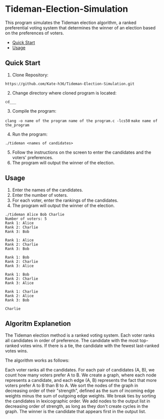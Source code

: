# Tideman-Election-Simulation

This program simulates the Tideman election algorithm, a ranked preferential voting system that determines the winner of an election based on the preferences of voters.

* [Quick Start](https://github.com/Kate-h36/Tideman-Election-Simulation#quick-start)
* [Usage](https://github.com/Kate-h36/Tideman-Election-Simulation/blob/main/README.md#usage)

## Quick Start

1. Clone Repository:

`https://github.com/Kate-h36/Tideman-Election-Simulation.git`

2. Change directory where cloned program is located:

`cd___`

3. Compile the program: 

`clang -o name of the program name of the program.c -lcs50`
`make name of the_program`

4. Run the program:

`./tideman <names of candidates>`

5. Follow the instructions on the screen to enter the candidates and the voters' preferences.
6. The program will output the winner of the election.

## Usage 
1. Enter the names of the candidates.
2. Enter the number of voters.
3. For each voter, enter the rankings of the candidates.
4. The program will output the winner of the election.

```
./tideman Alice Bob Charlie
Number of voters: 5
Rank 1: Alice
Rank 2: Charlie
Rank 3: Bob

Rank 1: Alice
Rank 2: Charlie
Rank 3: Bob

Rank 1: Bob
Rank 2: Charlie
Rank 3: Alice

Rank 1: Bob
Rank 2: Charlie
Rank 3: Alice

Rank 1: Charlie
Rank 2: Alice
Rank 3: Bob

Charlie
```

## Algoritm Explanetion

The Tideman election method is a ranked voting system. Each voter ranks all candidates in order of preference. The candidate with the most top-ranked votes wins. If there is a tie, the candidate with the fewest last-ranked votes wins.

The algorithm works as follows:

Each voter ranks all the candidates.
For each pair of candidates (A, B), we count how many voters prefer A to B.
We create a graph, where each node represents a candidate, and each edge (A, B) represents the fact that more voters prefer A to B than B to A.
We sort the nodes of the graph in decreasing order of their "strength", defined as the sum of incoming edge weights minus the sum of outgoing edge weights. We break ties by sorting the candidates in lexicographic order.
We add nodes to the output list in decreasing order of strength, as long as they don't create cycles in the graph.
The winner is the candidate that appears first in the output list.
